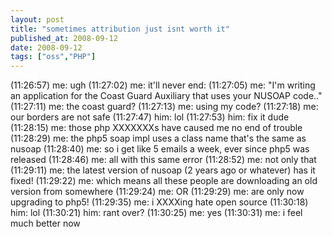 ```yaml
---
layout: post
title: "sometimes attribution just isnt worth it"
published_at: 2008-09-12
date: 2008-09-12
tags: ["oss","PHP"]
---
```


(11:26:57) me: ugh
(11:27:02) me: it'll never end:
(11:27:05) me: "I'm writing an application for the Coast Guard Auxiliary that uses your NUSOAP code.."
(11:27:11) me: the coast guard?
(11:27:13) me: using my code?
(11:27:18) me: our borders are not safe
(11:27:47) him: lol
(11:27:53) him: fix it dude
(11:28:15) me: those php XXXXXXXs have caused me no end of trouble
(11:28:29) me: the php5 soap impl uses a class name that's the same as nusoap
(11:28:40) me: so i get like 5 emails a week, ever since php5 was released
(11:28:46) me: all with this same error
(11:28:52) me: not only that
(11:29:11) me: the latest version of nusoap (2 years ago or whatever) has it fixed!
(11:29:22) me: which means all these people are downloading an old version from somewhere
(11:29:24) me: OR
(11:29:29) me: are only now upgrading to php5!
(11:29:35) me: i XXXXing hate open source
(11:30:18) him: lol
(11:30:21) him: rant over?
(11:30:25) me: yes
(11:30:31) me: i feel much better now